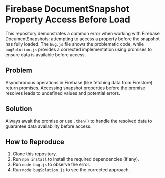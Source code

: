 # Firebase DocumentSnapshot Property Access Before Load

This repository demonstrates a common error when working with Firebase DocumentSnapshots: attempting to access a property before the snapshot has fully loaded.  The `bug.js` file shows the problematic code, while `bugSolution.js` provides a corrected implementation using promises to ensure data is available before access.

## Problem

Asynchronous operations in Firebase (like fetching data from Firestore) return promises.  Accessing snapshot properties before the promise resolves leads to undefined values and potential errors.

## Solution

Always await the promise or use `.then()` to handle the resolved data to guarantee data availability before access.

## How to Reproduce

1. Clone this repository.
2. Run `npm install` to install the required dependencies (if any).
3. Run `node bug.js` to observe the error.
4. Run `node bugSolution.js` to see the corrected approach.